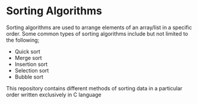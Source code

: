 # Sorting Algorithms
Sorting algorithms are used to arrange elements of an array/list in a
specific order. Some common types of sorting algorithms include but not
limited to the following;
- Quick sort
- Merge sort
- Insertion sort
- Selection sort
- Bubble sort

This repository contains different methods of sorting data in a 
particular order written exclusively in C language
